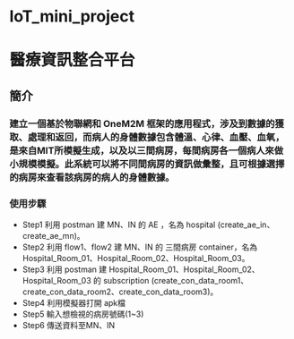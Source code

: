 # IoT_mini_project
# 醫療資訊整合平台  
## 簡介 
### 建立一個基於物聯網和 OneM2M 框架的應用程式，涉及到數據的獲取、處理和返回，而病人的身體數據包含體溫、心律、血壓、血氧，是來自MIT所模擬生成，以及以三間病房，每間病房各一個病人來做小規模模擬。此系統可以將不同間病房的資訊做彙整，且可根據選擇的病房來查看該病房的病人的身體數據。
### 使用步驟
- Step1 利用 postman 建 MN、IN 的 AE ，名為 hospital (create_ae_in、create_ae_mn)。
- Step2 利用 flow1、flow2 建 MN、IN 的 三間病房 container，名為 Hospital_Room_01、Hospital_Room_02、Hospital_Room_03。
- Step3 利用 postman 建 Hospital_Room_01、Hospital_Room_02、Hospital_Room_03 的 subscription (create_con_data_room1、create_con_data_room2、create_con_data_room3)。
- Step4 利用模擬器打開 apk檔
- Step5 輸入想檢視的病房號碼(1~3)
- Step6 傳送資料至MN、IN
